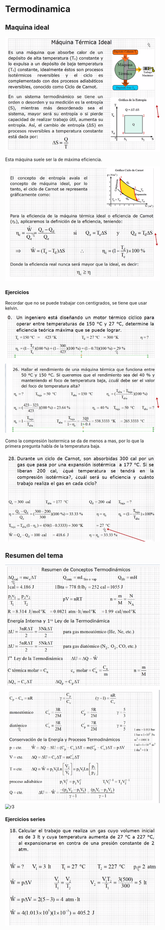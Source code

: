 # Termodinamica

## Maquina ideal

![t1](./img/2022-01-11-08-08.png)

Esta máquina suele ser la de máxima eficiencia.

![t2](./img/2022-01-11-08-21.png)

### Ejercicios

Recordar que no se puede trabajar con centigrados, se tiene
 que usar kelvin.

![e1](./img/2022-01-11-08-27.png)

![e2](./img/2022-01-11-08-31.png)

Como la compresión Isotermica se da de menos a mas, por lo que la
 primera pregunta habla de la temperatura baja.

![e3](./img/2022-01-11-08-38.png)

## Resumen del tema

![r1](./img/2022-01-11-08-39.png)
![r2](./img/2022-01-11-08-48.png)
![r3](./img/2022-01-11-08-59.png)

### Ejercicios series

![es1](./img/2022-01-11-09-20.png)

